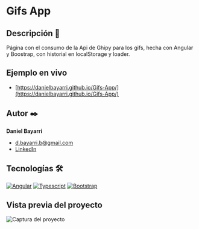 # Gifs App

## Descripción 📑

Página con el consumo de la Api de Ghipy para los gifs, hecha con Angular y Boostrap, con historial en localStorage y loader.

## Ejemplo en vivo
- [https://danielbayarri.github.io/Gifs-App/](https://danielbayarri.github.io/Gifs-App/)

## Autor ✒️
**Daniel Bayarri**

* [d.bayarri.b@gmail.com](d.bayarri.b@gmail.com)
* [LinkedIn](https://www.linkedin.com/in/danielbayarri/)

## Tecnologías 🛠

[![Angular](https://img.shields.io/badge/Angular-DD0031?style=for-the-badge&logo=angular&logoColor=white)](https://es.wikipedia.org/wiki/Angular)
[![Typescript](https://img.shields.io/badge/TypeScript-007ACC?style=for-the-badge&logo=typescript&logoColor=white)](https://es.wikipedia.org/wiki/Typescript)
[![Bootstrap](https://img.shields.io/badge/Bootstrap-563D7C?style=for-the-badge&logo=bootstrap&logoColor=white)](https://es.wikipedia.org/wiki/Bootstrap)


## Vista previa del proyecto

![Captura del proyecto](https://repository-images.githubusercontent.com/655332583/ff489f00-0c4d-4196-9ff3-e3f0345ce758)
